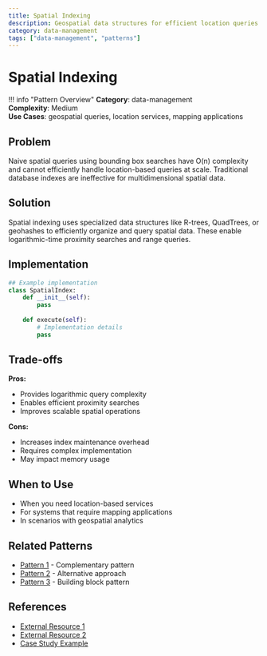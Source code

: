 ```yaml
---
title: Spatial Indexing
description: Geospatial data structures for efficient location queries
category: data-management
tags: ["data-management", "patterns"]
---
```


# Spatial Indexing

!!! info "Pattern Overview"
    **Category**: data-management  
    **Complexity**: Medium  
    **Use Cases**: geospatial queries, location services, mapping applications

## Problem

Naive spatial queries using bounding box searches have O(n) complexity and cannot efficiently handle location-based queries at scale. Traditional database indexes are ineffective for multidimensional spatial data.

## Solution

Spatial indexing uses specialized data structures like R-trees, QuadTrees, or geohashes to efficiently organize and query spatial data. These enable logarithmic-time proximity searches and range queries.

## Implementation

```python
## Example implementation
class SpatialIndex:
    def __init__(self):
        pass
    
    def execute(self):
        # Implementation details
        pass
```

## Trade-offs

**Pros:**
- Provides logarithmic query complexity
- Enables efficient proximity searches
- Improves scalable spatial operations

**Cons:**
- Increases index maintenance overhead
- Requires complex implementation
- May impact memory usage

## When to Use

- When you need location-based services
- For systems that require mapping applications
- In scenarios with geospatial analytics

## Related Patterns

- [Pattern 1](../related-pattern-1.md) - Complementary pattern
- [Pattern 2](../related-pattern-2.md) - Alternative approach
- [Pattern 3](../related-pattern-3.md) - Building block pattern

## References

- [External Resource 1](#)
- [External Resource 2](#)
- [Case Study Example](../../architects-handbook/case-studies/example.md)
